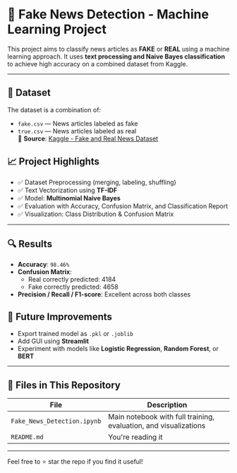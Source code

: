
# 📰 Fake News Detection - Machine Learning Project

This project aims to classify news articles as **FAKE** or **REAL** using a machine learning approach. It uses **text processing and Naive Bayes classification** to achieve high accuracy on a combined dataset from Kaggle.

---

## 📂 Dataset

The dataset is a combination of:
- `fake.csv` — News articles labeled as fake
- `true.csv` — News articles labeled as real  
📌 **Source**: [Kaggle - Fake and Real News Dataset](https://www.kaggle.com/datasets/clmentbisaillon/fake-and-real-news-dataset)



## 📈 Project Highlights

- ✅ Dataset Preprocessing (merging, labeling, shuffling)
- ✅ Text Vectorization using **TF-IDF**
- ✅ Model: **Multinomial Naive Bayes**
- ✅ Evaluation with Accuracy, Confusion Matrix, and Classification Report
- ✅ Visualization: Class Distribution & Confusion Matrix

---

## 🔍 Results

- **Accuracy**: `98.46%`
- **Confusion Matrix**:
  - Real correctly predicted: 4184
  - Fake correctly predicted: 4658
- **Precision / Recall / F1-score**: Excellent across both classes



## 🚀 Future Improvements

- Export trained model as `.pkl` or `.joblib`
- Add GUI using **Streamlit**
- Experiment with models like **Logistic Regression**, **Random Forest**, or **BERT**

---

## 📁 Files in This Repository

| File | Description |
|------|-------------|
| `Fake_News_Detection.ipynb` | Main notebook with full training, evaluation, and visualizations |
| `README.md` | You're reading it |

---



Feel free to ⭐ star the repo if you find it useful!
